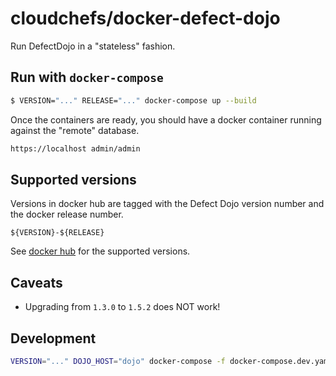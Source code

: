 # cloudchefs/docker-defect-dojo

Run DefectDojo in a "stateless" fashion.

## Run with `docker-compose`
```bash
$ VERSION="..." RELEASE="..." docker-compose up --build
```

Once the containers are ready, you should have a docker container running against the "remote" database.

```bash
https://localhost admin/admin
```

## Supported versions
Versions in docker hub are tagged with the Defect Dojo version number and the docker release number.

`${VERSION}-${RELEASE}`

See [docker hub](https://hub.docker.com/r/cloudchefs/defect-dojo/tags/) for the supported versions.

## Caveats
- Upgrading from `1.3.0` to `1.5.2` does NOT work!

## Development
```bash
VERSION="..." DOJO_HOST="dojo" docker-compose -f docker-compose.dev.yaml up --build

```
